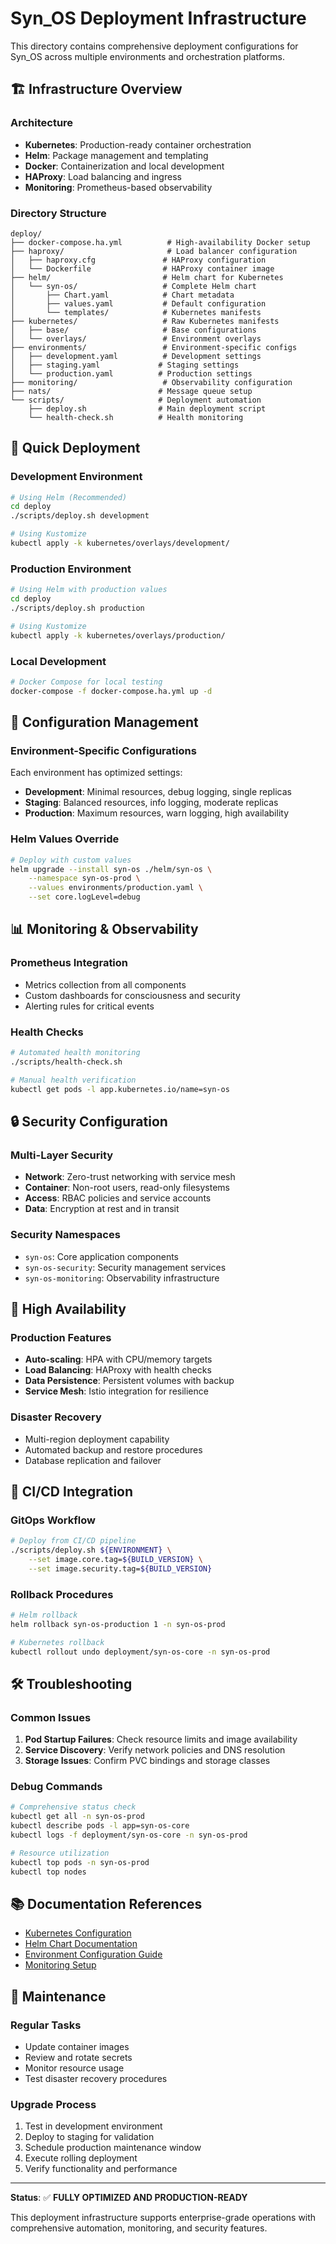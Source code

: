 # Syn_OS Deployment Infrastructure

This directory contains comprehensive deployment configurations for Syn_OS across multiple environments and orchestration platforms.

## 🏗️ Infrastructure Overview

### Architecture

- **Kubernetes**: Production-ready container orchestration
- **Helm**: Package management and templating
- **Docker**: Containerization and local development
- **HAProxy**: Load balancing and ingress
- **Monitoring**: Prometheus-based observability

### Directory Structure

```text
deploy/
├── docker-compose.ha.yml          # High-availability Docker setup
├── haproxy/                       # Load balancer configuration
│   ├── haproxy.cfg               # HAProxy configuration
│   └── Dockerfile                # HAProxy container image
├── helm/                         # Helm chart for Kubernetes
│   └── syn-os/                   # Complete Helm chart
│       ├── Chart.yaml            # Chart metadata
│       ├── values.yaml           # Default configuration
│       └── templates/            # Kubernetes manifests
├── kubernetes/                   # Raw Kubernetes manifests
│   ├── base/                     # Base configurations
│   └── overlays/                 # Environment overlays
├── environments/                 # Environment-specific configs
│   ├── development.yaml          # Development settings
│   ├── staging.yaml             # Staging settings
│   └── production.yaml          # Production settings
├── monitoring/                   # Observability configuration
├── nats/                        # Message queue setup
└── scripts/                     # Deployment automation
    ├── deploy.sh                # Main deployment script
    └── health-check.sh          # Health monitoring
```

## 🚀 Quick Deployment

### Development Environment

```bash
# Using Helm (Recommended)
cd deploy
./scripts/deploy.sh development

# Using Kustomize
kubectl apply -k kubernetes/overlays/development/
```

### Production Environment

```bash
# Using Helm with production values
cd deploy
./scripts/deploy.sh production

# Using Kustomize
kubectl apply -k kubernetes/overlays/production/
```

### Local Development

```bash
# Docker Compose for local testing
docker-compose -f docker-compose.ha.yml up -d
```

## 🔧 Configuration Management

### Environment-Specific Configurations

Each environment has optimized settings:

- **Development**: Minimal resources, debug logging, single replicas
- **Staging**: Balanced resources, info logging, moderate replicas
- **Production**: Maximum resources, warn logging, high availability

### Helm Values Override

```bash
# Deploy with custom values
helm upgrade --install syn-os ./helm/syn-os \
    --namespace syn-os-prod \
    --values environments/production.yaml \
    --set core.logLevel=debug
```

## 📊 Monitoring & Observability

### Prometheus Integration

- Metrics collection from all components
- Custom dashboards for consciousness and security
- Alerting rules for critical events

### Health Checks

```bash
# Automated health monitoring
./scripts/health-check.sh

# Manual health verification
kubectl get pods -l app.kubernetes.io/name=syn-os
```

## 🔒 Security Configuration

### Multi-Layer Security

- **Network**: Zero-trust networking with service mesh
- **Container**: Non-root users, read-only filesystems
- **Access**: RBAC policies and service accounts
- **Data**: Encryption at rest and in transit

### Security Namespaces

- `syn-os`: Core application components
- `syn-os-security`: Security management services
- `syn-os-monitoring`: Observability infrastructure

## 🎯 High Availability

### Production Features

- **Auto-scaling**: HPA with CPU/memory targets
- **Load Balancing**: HAProxy with health checks
- **Data Persistence**: Persistent volumes with backup
- **Service Mesh**: Istio integration for resilience

### Disaster Recovery

- Multi-region deployment capability
- Automated backup and restore procedures
- Database replication and failover

## 🔄 CI/CD Integration

### GitOps Workflow

```bash
# Deploy from CI/CD pipeline
./scripts/deploy.sh ${ENVIRONMENT} \
    --set image.core.tag=${BUILD_VERSION} \
    --set image.security.tag=${BUILD_VERSION}
```

### Rollback Procedures

```bash
# Helm rollback
helm rollback syn-os-production 1 -n syn-os-prod

# Kubernetes rollback
kubectl rollout undo deployment/syn-os-core -n syn-os-prod
```

## 🛠️ Troubleshooting

### Common Issues

1. **Pod Startup Failures**: Check resource limits and image availability
2. **Service Discovery**: Verify network policies and DNS resolution
3. **Storage Issues**: Confirm PVC bindings and storage classes

### Debug Commands

```bash
# Comprehensive status check
kubectl get all -n syn-os-prod
kubectl describe pods -l app=syn-os-core
kubectl logs -f deployment/syn-os-core -n syn-os-prod

# Resource utilization
kubectl top pods -n syn-os-prod
kubectl top nodes
```

## 📚 Documentation References

- [Kubernetes Configuration](./kubernetes/README.md)
- [Helm Chart Documentation](./helm/syn-os/README.md)
- [Environment Configuration Guide](./environments/README.md)
- [Monitoring Setup](./monitoring/README.md)

## 🔧 Maintenance

### Regular Tasks

- Update container images
- Review and rotate secrets
- Monitor resource usage
- Test disaster recovery procedures

### Upgrade Process

1. Test in development environment
2. Deploy to staging for validation
3. Schedule production maintenance window
4. Execute rolling deployment
5. Verify functionality and performance

---

**Status**: ✅ **FULLY OPTIMIZED AND PRODUCTION-READY**

This deployment infrastructure supports enterprise-grade operations with comprehensive automation, monitoring, and security features.
